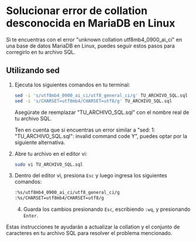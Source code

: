 # Solucionar error de collation desconocida en MariaDB en Linux

Si te encuentras con el error "unknown collation utf8mb4_0900_ai_ci" en una base de datos MariaDB en Linux, puedes seguir estos pasos para corregirlo en tu archivo SQL.

## Utilizando sed

1. Ejecuta los siguientes comandos en tu terminal:

    ```bash
    sed -i 's/utf8mb4_0900_ai_ci/utf8_general_ci/g' TU_ARCHIVO_SQL.sql
    sed -i 's/CHARSET=utf8mb4/CHARSET=utf8/g' TU_ARCHIVO_SQL.sql
    ```

    Asegúrate de reemplazar "TU_ARCHIVO_SQL.sql" con el nombre real de tu archivo SQL.

    Ten en cuenta que si encuentras un error similar a "sed: 1: "TU_ARCHIVO_SQL.sql": invalid command code Y", puedes optar por la siguiente alternativa.

2. Abre tu archivo en el editor vi:

    ```bash
    sudo vi TU_ARCHIVO_SQL.sql
    ```

3. Dentro del editor vi, presiona `Esc` y luego ingresa los siguientes comandos:

    ```bash
    :%s/utf8mb4_0900_ai_ci/utf8_general_ci/g
    :%s/CHARSET=utf8mb4/CHARSET=utf8/g
    ```

    4. Guarda los cambios presionando `Esc`, escribiendo `:wq`, y presionando `Enter`.

Estas instrucciones te ayudarán a actualizar la collation y el conjunto de caracteres en tu archivo SQL para resolver el problema mencionado.
